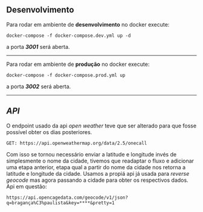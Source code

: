 ## **Desenvolvimento**

Para rodar em ambiente de **desenvolvimento** no docker execute:

    docker-compose -f docker-compose.dev.yml up -d

a porta **_3001_** será aberta.

---

Para rodar em ambiente de **produção** no docker execute:

    docker-compose -f docker-compose.prod.yml up

a porta **_3002_** será aberta.

---

## _API_

O endpoint usado da api _open weather_ teve que ser alterado para que fosse possível obter os dias posteriores.

    GET: https://api.openweathermap.org/data/2.5/onecall

Com isso se tornou necessário enviar a latitude e longitude invés de simplesmente o nome da cidade, tivemos que readaptar o fluxo e adicionar uma etapa anterior, etapa qual a partir do nome da cidade nos retorna a latitude e longitude da cidade.
Usamos a propiá api já usada para _reverse geocode_ mas agora passando a cidade para obter os respectivos dados.
Api em questão:

    https://api.opencagedata.com/geocode/v1/json?q=bragança%C3%paulista&key=****&pretty=1
